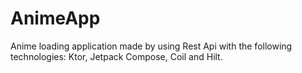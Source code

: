 # AnimeApp
Anime loading application made by using Rest Api with the following technologies: Ktor, Jetpack Compose, Coil and Hilt.
